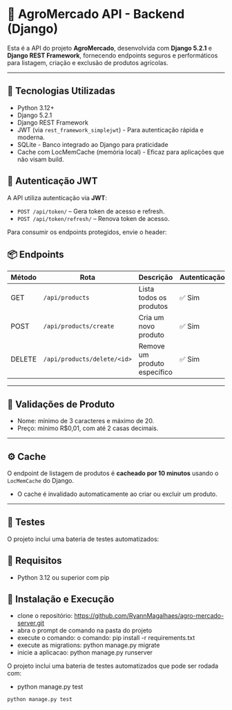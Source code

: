 # 🐍 AgroMercado API - Backend (Django)

Esta é a API do projeto **AgroMercado**, desenvolvida com **Django 5.2.1** e **Django REST Framework**, fornecendo endpoints seguros e performáticos para listagem, criação e exclusão de produtos agrícolas.

---

## 🚀 Tecnologias Utilizadas

- Python 3.12+
- Django 5.2.1
- Django REST Framework
- JWT (via `rest_framework_simplejwt`) - Para autenticação rápida e moderna.
- SQLite - Banco integrado ao Django para praticidade
- Cache com LocMemCache (memória local) - Eficaz para aplicações que não visam build.

## 🔐 Autenticação JWT

A API utiliza autenticação via **JWT**:

- `POST /api/token/` – Gera token de acesso e refresh.
- `POST /api/token/refresh/` – Renova token de acesso.

Para consumir os endpoints protegidos, envie o header:

## 📦 Endpoints

| Método | Rota                     | Descrição                     | Autenticação |
|--------|--------------------------|-------------------------------|--------------|
| GET    | `/api/products`          | Lista todos os produtos       | ✅ Sim       |
| POST   | `/api/products/create`   | Cria um novo produto          | ✅ Sim       |
| DELETE | `/api/products/delete/<id>` | Remove um produto específico | ✅ Sim       |

---

## 💾 Validações de Produto

- Nome: mínimo de 3 caracteres e máximo de 20.
- Preço: mínimo R$0,01, com até 2 casas decimais.

---

## ⚙️ Cache

O endpoint de listagem de produtos é **cacheado por 10 minutos** usando o `LocMemCache` do Django.

- O cache é invalidado automaticamente ao criar ou excluir um produto.

---

## 🧪 Testes

O projeto inclui uma bateria de testes automatizados:

## 👀 Requisitos
- Python 3.12 ou superior com pip

## 🚀 Instalação e Execução
- clone o repositório: https://github.com/RyannMagalhaes/agro-mercado-server.git
- abra o prompt de comando na pasta do projeto 
- execute o comando: o comando: pip install -r requirements.txt
- execute as migrations: python manage.py migrate
- inicie a aplicacao: python manage.py runserver

O projeto inclui uma bateria de testes automatizados que pode ser rodada com:
- python manage.py test

```bash
python manage.py test

